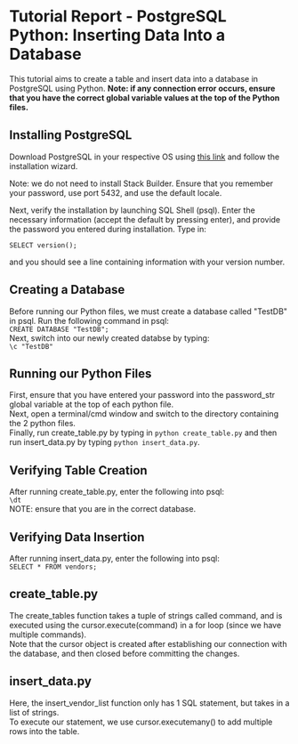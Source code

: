 # Tutorial Report - PostgreSQL Python: Inserting Data Into a Database
This tutorial aims to create a table and insert data into a database in PostgreSQL using Python. **Note: if any connection error occurs, ensure that you have the correct global variable values at the top of the Python files.**

## Installing PostgreSQL
Download PostgreSQL in your respective OS using [this link](https://www.enterprisedb.com/downloads/postgres-postgresql-downloads) and follow the installation wizard.  

Note: we do not need to install Stack Builder. Ensure that you remember your password, use port 5432, and use the default locale.  

Next, verify the installation by launching SQL Shell (psql). Enter the necessary information (accept the default by pressing enter), and provide the password you entered during installation.
Type in:  

```SELECT version();```  

and you should see a line containing information with your version number.

## Creating a Database
Before running our Python files, we must create a database called "TestDB" in psql. Run the following command in psql:  
```CREATE DATABASE "TestDB";```  
Next, switch into our newly created databse by typing:  
```\c "TestDB"```  

## Running our Python Files
First, ensure that you have entered your password into the password_str global variable at the top of each python file.  
Next, open a terminal/cmd window and switch to the directory containing the 2 python files.  
Finally, run create_table.py by typing in ```python create_table.py``` and then run insert_data.py by typing ```python insert_data.py```.

## Verifying Table Creation
After running create_table.py, enter the following into psql:  
```\dt```  
NOTE: ensure that you are in the correct database.

## Verifying Data Insertion
After running insert_data.py, enter the following into psql:  
```SELECT * FROM vendors;```  

## create_table.py
The create_tables function takes a tuple of strings called command, and is executed using the cursor.execute(command) in a for loop (since we have multiple commands).  
Note that the cursor object is created after establishing our connection with the database, and then closed before committing the changes.

## insert_data.py
Here, the insert_vendor_list function only has 1 SQL statement, but takes in a list of strings.  
To execute our statement, we use cursor.executemany() to add multiple rows into the table.